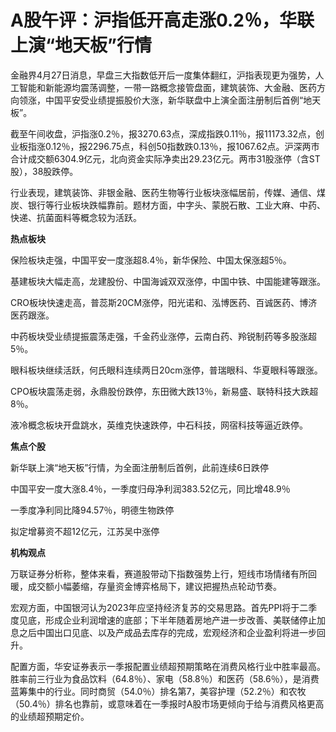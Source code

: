 # A股午评：沪指低开高走涨0.2％，华联上演“地天板”行情

金融界4月27日消息，早盘三大指数低开后一度集体翻红，沪指表现更为强势，人工智能和新能源均震荡调整，一带一路概念接管盘面，建筑装饰、大金融、医药方向领涨，中国平安受业绩提振股价大涨，新华联盘中上演全面注册制后首例“地天板”。

截至午间收盘，沪指涨0.2％，报3270.63点，深成指跌0.11％，报11173.32点，创业板指涨0.12％，报2296.75点，科创50指数跌0.13％，报1067.62点。沪深两市合计成交额6304.9亿元，北向资金实际净卖出29.23亿元。两市31股涨停（含ST股），38股跌停。

行业表现，建筑装饰、非银金融、医药生物等行业板块涨幅居前，传媒、通信、煤炭、银行等行业板块跌幅靠前。题材方面，中字头、蒙脱石散、工业大麻、中药、快递、抗菌面料等概念较为活跃。

**热点板块**

保险板块走强，中国平安一度涨超8.4％，新华保险、中国太保涨超5％。

基建板块大幅走高，龙建股份、中国海诚双双涨停，中国中铁、中国能建等跟涨。

CRO板块快速走高，普蕊斯20CM涨停，阳光诺和、泓博医药、百诚医药、博济医药跟涨。

中药板块受业绩提振震荡走强，千金药业涨停，云南白药、羚锐制药等多股涨超5％。

眼科板块继续活跃，何氏眼科连续两日20cm涨停，普瑞眼科、华夏眼科等跟涨。

CPO板块震荡走弱，永鼎股份跌停，东田微大跌13％，新易盛、联特科技大跌超8％。

液冷概念板块开盘跳水，英维克快速跌停，中石科技，网宿科技等逼近跌停。

**焦点个股**

新华联上演“地天板”行情，为全面注册制后首例，此前连续6日跌停

中国平安一度大涨8.4％，一季度归母净利润383.52亿元，同比增48.9％

一季度净利同比降94.57％，明德生物跌停

拟定增募资不超12亿元，江苏吴中涨停

**机构观点**

万联证券分析称，整体来看，赛道股带动下指数强势上行，短线市场情绪有所回暖，成交额小幅萎缩，存量资金博弈格局下，建议把握热点轮动节奏。

宏观方面，中国银河认为2023年应坚持经济复苏的交易思路。首先PPI将于二季度见底，形成企业利润增速的底部；下半年随着房地产进一步改善、美联储停止加息之后中国出口见底、以及产成品去库存的完成，宏观经济和企业盈利将进一步回升。

配置方面，华安证券表示一季报配置业绩超预期策略在消费风格行业中胜率最高。胜率前三行业为食品饮料（64.8％）、家电（58.8％）和医药（58.6％），是消费蓝筹集中的行业。同时商贸（54.0％）排名第7，美容护理（52.2％）和农牧（50.4％）排名也靠前，或意味着在一季报时A股市场更倾向于给与消费风格更高的业绩超预期定价。

